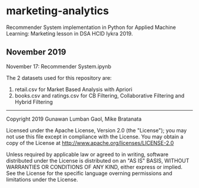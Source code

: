 # marketing-analytics
Recommender System implementation in Python for Applied Machine Learning: Marketing lesson in DSA HCID Iykra 2019.

## November 2019
November 17: Recommender System.ipynb

The 2 datasets used for this repository are:
1. retail.csv for Market Based Analysis with Apriori
2. books.csv and ratings.csv for CB Filtering, Collaborative Filtering and Hybrid Filtering

<hr>
Copyright 2019 Gunawan Lumban Gaol, Mike Bratanata 

Licensed under the Apache License, Version 2.0 (the "License"); you may not use this file except in compliance with the License. You may obtain a copy of the License at http://www.apache.org/licenses/LICENSE-2.0

Unless required by applicable law or agreed to in writing, software distributed under the License is distributed on an "AS IS" BASIS, WITHOUT WARRANTIES OR CONDITIONS OF ANY KIND, either express or implied. See the License for the specific language overning permissions and limitations under the License.
